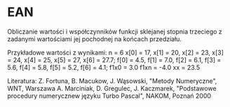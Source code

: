 # EAN
Obliczanie wartości i współczynników funkcji sklejanej stopnia trzeciego z zadanymi wartościami jej pochodnej na końcach przedziału.

Przykładowe wartości z wynikami:
n = 6
x[0] = 17, x[1] = 20, x[2] = 23, x[3] = 24, x[4] = 25, x[5] = 27, x[6] = 27.7;
f[0] = 4.5, f[1] = 7.0, f[2] = 6.1, f[3] = 5.6, f[4] = 5.8, f[5] = 5.2, f[6] = 4.1;
f1x0 = 3.0
f1xn = -4.0
xx = 23.5

Literatura:
Z. Fortuna, B. Macukow, J. Wąsowski, "Metody Numeryczne", WNT, Warszawa
A. Marciniak, D. Gregulec, J. Kaczmarek, "Podstawowe procedury numerycznew języku Turbo Pascal", NAKOM, Poznań 2000
